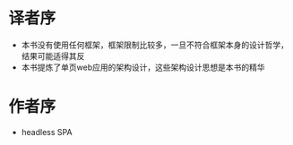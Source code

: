 # 译者序
* 本书没有使用任何框架，框架限制比较多，一旦不符合框架本身的设计哲学，结果可能适得其反
* 本书提炼了单页web应用的架构设计，这些架构设计思想是本书的精华

# 作者序
* headless SPA